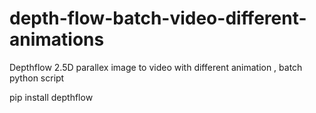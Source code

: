 # depth-flow-batch-video-different-animations
Depthflow 2.5D parallex image to video with different animation , batch python script 

pip install depthflow
